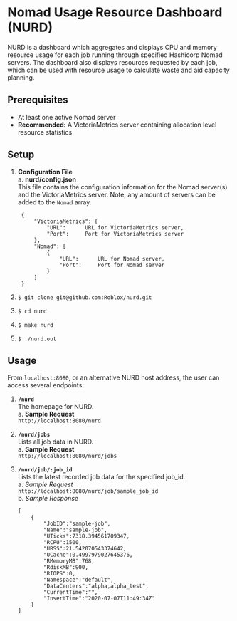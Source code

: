 # Nomad Usage Resource Dashboard (NURD)
NURD is a dashboard which aggregates and displays CPU and memory resource usage for each job running through specified Hashicorp Nomad servers. The dashboard also displays resources requested by each job, which can be used with resource usage to calculate waste and aid capacity planning. 

## Prerequisites
* At least one active Nomad server
* **Recommended:** A VictoriaMetrics server containing allocation level resource statistics

## Setup
1. **Configuration File**<br>
    a. **nurd/config.json**<br>
        This file contains the configuration information for the Nomad server(s) and the VictoriaMetrics server. Note, any amount of servers can be added to the `Nomad` array.

        {
            "VictoriaMetrics": {
                "URL":      URL for VictoriaMetrics server, 
                "Port":     Port for VictoriaMetrics server
            },
            "Nomad": [
                {
                    "URL":      URL for Nomad server, 
                    "Port":     Port for Nomad server
                }
            ]
        }
2. `$ git clone git@github.com:Roblox/nurd.git`
3. `$ cd nurd`
4. `$ make nurd`
5. `$ ./nurd.out`

## Usage
From `localhost:8080`, or an alternative NURD host address, the user can access several endpoints:

1. **`/nurd`**<br>
The homepage for NURD.<br>
    a. **Sample Request**<br>
    `http://localhost:8080/nurd`

2. **`/nurd/jobs`**<br>
Lists all job data in NURD.<br>
    a. **Sample Request**<br>
    `http://localhost:8080/nurd/jobs`

3. **`/nurd/job/:job_id`**<br>
Lists the latest recorded job data for the specified job_id.<br>
    a. *Sample Request*<br>
    `http://localhost:8080/nurd/job/sample_job_id`<br>
    b. *Sample Response*
    ```
    [
        {
            "JobID":"sample-job",
            "Name":"sample-job",
            "UTicks":7318.394561709347,
            "RCPU":1500,
            "URSS":21.542070543374642,
            "UCache":0.4997979027645376,
            "RMemoryMB":768,
            "RdiskMB":900,
            "RIOPS":0,
            "Namespace":"default",
            "DataCenters":"alpha,alpha_test",
            "CurrentTime":"",
            "InsertTime":"2020-07-07T11:49:34Z"
        }
    ]
    ```